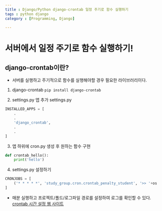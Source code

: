 ```yaml
---
title : Django/Python django-crontab 일정 주기로 함수 실행하기
tags : python django
category : [Programming, Django]

---
```


서버에서 일정 주기로 함수 실행하기!
=====

## django-crontab이란?
- 서버를 실행하고 주기적으로 함수를 실행해야할 경우 필요한 라이브러리이다.

1. django-crontab
`pip install django-crontab`

2. settings.py 앱 추가
settings.py
```python
INSTALLED_APPS = [
    .
    .
    'django_crontab',
    .
    .
]
```

3. 앱 하위에 cron.py 생성 후 원하는 함수 구현
```python
def crontab_hello():
    print('hello')
```

4. settings.py 설정하기
```python
CRONJOBS = [
    ('* * * * *', 'study_group.cron.crontab_penalty_student', '>> '+os.path.join(BASE_DIR, 'stady/log/cron.log')),
]
```
- 매분 실행하고 프로젝트/폴드/로그파일 경로를 설정하여 로그를 확인할 수 있다.
[crontab 시간 설정 웹 사이트](https://crontab.guru/#*_*_*_*_*)